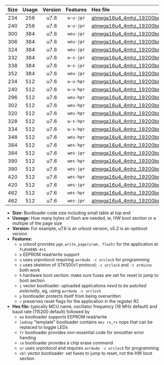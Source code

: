|Size|Usage|Version|Features|Hex file|
|:-:|:-:|:-:|:-:|:--|
|234|256|u7.6|`w-u-jpr`|[atmega16u4_4mhz_19200bps_ur_vbl.hex](https://raw.githubusercontent.com/stefanrueger/urboot/main/atmega16u4_4mhz_19200bps_ur_vbl.hex)|
|240|256|u7.6|`w-u-jpr`|[atmega16u4_4mhz_19200bps_lednop_ur_vbl.hex](https://raw.githubusercontent.com/stefanrueger/urboot/main/atmega16u4_4mhz_19200bps_lednop_ur_vbl.hex)|
|300|384|u7.6|`weu-jpr`|[atmega16u4_4mhz_19200bps_ee_ur_vbl.hex](https://raw.githubusercontent.com/stefanrueger/urboot/main/atmega16u4_4mhz_19200bps_ee_ur_vbl.hex)|
|306|384|u7.6|`weu-jpr`|[atmega16u4_4mhz_19200bps_ee_lednop_ur_vbl.hex](https://raw.githubusercontent.com/stefanrueger/urboot/main/atmega16u4_4mhz_19200bps_ee_lednop_ur_vbl.hex)|
|324|384|u7.6|`weu-jpr`|[atmega16u4_4mhz_19200bps_ee_lednop_fr_ur_vbl.hex](https://raw.githubusercontent.com/stefanrueger/urboot/main/atmega16u4_4mhz_19200bps_ee_lednop_fr_ur_vbl.hex)|
|332|384|u7.6|`w-s-jpr`|[atmega16u4_4mhz_19200bps_vbl.hex](https://raw.githubusercontent.com/stefanrueger/urboot/main/atmega16u4_4mhz_19200bps_vbl.hex)|
|338|384|u7.6|`w-s-jpr`|[atmega16u4_4mhz_19200bps_lednop_vbl.hex](https://raw.githubusercontent.com/stefanrueger/urboot/main/atmega16u4_4mhz_19200bps_lednop_vbl.hex)|
|352|384|u7.6|`weu-jpr`|[atmega16u4_4mhz_19200bps_ee_lednop_fr_ce_ur_vbl.hex](https://raw.githubusercontent.com/stefanrueger/urboot/main/atmega16u4_4mhz_19200bps_ee_lednop_fr_ce_ur_vbl.hex)|
|234|512|u7.6|`w-u-hpr`|[atmega16u4_4mhz_19200bps_ur.hex](https://raw.githubusercontent.com/stefanrueger/urboot/main/atmega16u4_4mhz_19200bps_ur.hex)|
|240|512|u7.6|`w-u-hpr`|[atmega16u4_4mhz_19200bps_lednop_ur.hex](https://raw.githubusercontent.com/stefanrueger/urboot/main/atmega16u4_4mhz_19200bps_lednop_ur.hex)|
|296|512|u7.6|`weu-hpr`|[atmega16u4_4mhz_19200bps_ee_ur.hex](https://raw.githubusercontent.com/stefanrueger/urboot/main/atmega16u4_4mhz_19200bps_ee_ur.hex)|
|302|512|u7.6|`weu-hpr`|[atmega16u4_4mhz_19200bps_ee_lednop_ur.hex](https://raw.githubusercontent.com/stefanrueger/urboot/main/atmega16u4_4mhz_19200bps_ee_lednop_ur.hex)|
|320|512|u7.6|`weu-hpr`|[atmega16u4_4mhz_19200bps_ee_lednop_fr_ur.hex](https://raw.githubusercontent.com/stefanrueger/urboot/main/atmega16u4_4mhz_19200bps_ee_lednop_fr_ur.hex)|
|328|512|u7.6|`w-s-hpr`|[atmega16u4_4mhz_19200bps.hex](https://raw.githubusercontent.com/stefanrueger/urboot/main/atmega16u4_4mhz_19200bps.hex)|
|334|512|u7.6|`w-s-hpr`|[atmega16u4_4mhz_19200bps_lednop.hex](https://raw.githubusercontent.com/stefanrueger/urboot/main/atmega16u4_4mhz_19200bps_lednop.hex)|
|348|512|u7.6|`weu-hpr`|[atmega16u4_4mhz_19200bps_ee_lednop_fr_ce_ur.hex](https://raw.githubusercontent.com/stefanrueger/urboot/main/atmega16u4_4mhz_19200bps_ee_lednop_fr_ce_ur.hex)|
|384|512|u7.6|`wes-hpr`|[atmega16u4_4mhz_19200bps_ee.hex](https://raw.githubusercontent.com/stefanrueger/urboot/main/atmega16u4_4mhz_19200bps_ee.hex)|
|384|512|u7.6|`wes-jpr`|[atmega16u4_4mhz_19200bps_ee_vbl.hex](https://raw.githubusercontent.com/stefanrueger/urboot/main/atmega16u4_4mhz_19200bps_ee_vbl.hex)|
|390|512|u7.6|`wes-hpr`|[atmega16u4_4mhz_19200bps_ee_lednop.hex](https://raw.githubusercontent.com/stefanrueger/urboot/main/atmega16u4_4mhz_19200bps_ee_lednop.hex)|
|390|512|u7.6|`wes-jpr`|[atmega16u4_4mhz_19200bps_ee_lednop_vbl.hex](https://raw.githubusercontent.com/stefanrueger/urboot/main/atmega16u4_4mhz_19200bps_ee_lednop_vbl.hex)|
|420|512|u7.6|`wes-hpr`|[atmega16u4_4mhz_19200bps_ee_lednop_fr.hex](https://raw.githubusercontent.com/stefanrueger/urboot/main/atmega16u4_4mhz_19200bps_ee_lednop_fr.hex)|
|420|512|u7.6|`wes-jpr`|[atmega16u4_4mhz_19200bps_ee_lednop_fr_vbl.hex](https://raw.githubusercontent.com/stefanrueger/urboot/main/atmega16u4_4mhz_19200bps_ee_lednop_fr_vbl.hex)|
|462|512|u7.6|`wes-hpr`|[atmega16u4_4mhz_19200bps_ee_lednop_fr_ce.hex](https://raw.githubusercontent.com/stefanrueger/urboot/main/atmega16u4_4mhz_19200bps_ee_lednop_fr_ce.hex)|
|462|512|u7.6|`wes-jpr`|[atmega16u4_4mhz_19200bps_ee_lednop_fr_ce_vbl.hex](https://raw.githubusercontent.com/stefanrueger/urboot/main/atmega16u4_4mhz_19200bps_ee_lednop_fr_ce_vbl.hex)|

- **Size:** Bootloader code size including small table at top end
- **Useage:** How many bytes of flash are needed, ie, HW boot section or a multiple of the page size
- **Version:** For example, u7.6 is an urboot version, o5.2 is an optiboot version
- **Features:**
  + `w` urboot provides `pgm_write_page(sram, flash)` for the application at `FLASHEND-4+1`
  + `e` EEPROM read/write support
  + `u` uses urprotocol requiring `avrdude -c urclock` for programming
  + `s` uses skeleton of STK500v1 protocol; `-c urclock` and `-c arduino` both work
  + `h` hardware boot section: make sure fuses are set for reset to jump to boot section
  + `j` vector bootloader: uploaded applications *need to be patched externally*, eg, using `avrdude -c urclock`
  + `p` bootloader protects itself from being overwritten
  + `r` preserves reset flags for the application in the register R2
- **Hex file:** typically MCU name, oscillator frequency (16 MHz default) and baud rate (115200 default) followed by
  + `ee` bootloader supports EEPROM read/write
  + `lednop` "template" bootloader contains `mov rx,rx` nops that can be replaced to toggle LEDs
  + `fr` bootloader provides non-essential code for smoother error handing
  + `ce` bootloader provides a chip erase command
  + `ur` uses urprotocol and requires `avrdude -c urclock` for programming
  + `vbl` vector bootloader: set fuses to jump to reset, not the HW boot section
